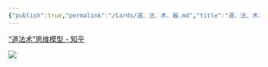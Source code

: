```yaml
---
{"publish":true,"permalink":"/Cards/道、法、术、器.md","title":"道、法、术、器","created":"2022-06-22","modified":"2023-03-14","published":"2025-07-09T18:52:34.972+08:00","cssclasses":""}
---
```



[“道法术”思维模型 - 知乎](https://zhuanlan.zhihu.com/p/281934400)

![](https://img2.oldwinter.top/Pasted%20image%2020220814035154.png)